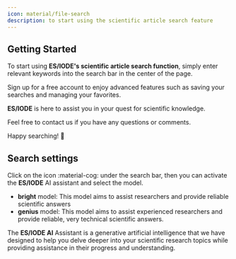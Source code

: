 ```yaml
---
icon: material/file-search
description: to start using the scientific article search feature
---
```


## **Getting Started**

To start using __ES/IODE's scientific article search function__, simply enter relevant keywords into the search bar in the center of the page.

Sign up for a free account to enjoy advanced features such as saving your searches and managing your favorites.

__ES/IODE__ is here to assist you in your quest for scientific knowledge. 

Feel free to contact us if you have any questions or comments. 

Happy searching! :rocket:

## **Search settings**

Click on the icon :material-cog: under the search bar, then you can activate the __ES/IODE__ AI assistant and select the model.

- __bright__ model: This model aims to assist researchers and provide reliable scientific answers
- __genius__ model: This model aims to assist experienced researchers and provide reliable, very technical scientific answers. 

The __ES/IODE AI__ Assistant is a generative artificial intelligence that we have designed to help you delve deeper into your scientific research topics while providing assistance in their progress and understanding.